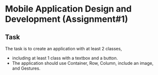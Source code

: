 # Mobile Application Design and Development (Assignment#1)

## Task
The task is to create an application with at least 2 classes, 
- including at least 1 class with a textbox and a button.
- The application should use Container, Row, Column, include an image, and Gestures.
